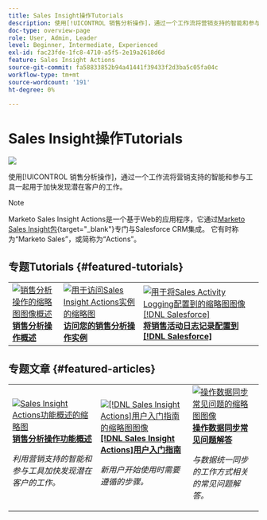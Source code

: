 ```yaml
---
title: Sales Insight操作Tutorials
description: 使用[!UICONTROL 销售分析操作]，通过一个工作流将营销支持的智能和参与工具一起用于加快发现潜在客户的工作。
doc-type: overview-page
role: User, Admin, Leader
level: Beginner, Intermediate, Experienced
exl-id: fac23fde-1fc8-4710-a5f5-2e19a2618d6d
feature: Sales Insight Actions
source-git-commit: fa58833852b94a41441f39433f2d3ba5c05fa04c
workflow-type: tm+mt
source-wordcount: '191'
ht-degree: 0%

---
```


# Sales Insight操作Tutorials

![](assets/header.png)

使用[!UICONTROL 销售分析操作]，通过一个工作流将营销支持的智能和参与工具一起用于加快发现潜在客户的工作。

>[!NOTE]
>
>Marketo Sales Insight Actions是一个基于Web的应用程序，它通过[Marketo Sales Insight包](https://experienceleague.adobe.com/zh-hans/docs/marketo/using/product-docs/marketo-sales-insight/msi-for-salesforce/installation/install-marketo-sales-insight-package-in-salesforce-appexchange){target="_blank"}专门与Salesforce CRM集成。 它有时称为“Marketo Sales”，或简称为“Actions”。

## 专题Tutorials {#featured-tutorials}

<table style="table-layout:fixed">
<tr>
<td>
<a href="/help/sales-insight-actions/sales-insight-actions-overview.md"><img alt="销售分析操作的缩略图图像概述" src="assets/sales-insight-actions-feature-overview-videothumb.png" /></a>
<div><a href="/help/sales-insight-actions/sales-insight-actions-overview.md"><strong>销售分析操作概述</strong></a></div>
</td>
<td>
<a href="/help/sales-insight-actions/accessing-your-sales-insight-actions-instance.md"><img alt="用于访问Sales Insight Actions实例的缩略图" src="assets/accessing-your-sales-insight-actions-instance-videothumb.png" /></a>
<div><a href="/help/sales-insight-actions/accessing-your-sales-insight-actions-instance.md"><strong>访问您的销售分析操作实例</strong></a></div>
</td>
<td>
<a href="/help/sales-insight-actions/configure-sales-activity-logging-to-salesforce.md"><img alt="用于将Sales Activity Logging配置到的缩略图图像 [!DNL Salesforce]" src="assets/configure-sales-activity-logging-to-salesforce-videothumb.png" /></a>
<div><a href="/help/sales-insight-actions/configure-sales-activity-logging-to-salesforce.md"><strong>将销售活动日志记录配置到[!DNL Salesforce]</strong></a></div>
</td>
</tr>
</table>

## 专题文章 {#featured-articles}

<table style="table-layout:fixed">
<tr>
<td>
<a href="https://experienceleague.adobe.com/docs/marketo/using/product-docs/marketo-sales-insight/actions/sales-insight-actions-feature-overview.html?lang=zh-Hans"><img alt="Sales Insight Actions功能概述的缩略图" src="assets/sales-insight-actions-feature-overview-thumb.png" /></a>
<div><a href="https://experienceleague.adobe.com/docs/marketo/using/product-docs/marketo-sales-insight/actions/sales-insight-actions-feature-overview.html?lang=zh-Hans"><strong>销售分析操作功能概述</strong></a></div>
<p><em>利用营销支持的智能和参与工具加快发现潜在客户的工作。</em></p>
</td>
<td>
<a href="https://experienceleague.adobe.com/docs/marketo/using/product-docs/marketo-sales-insight/actions/getting-started/sales-insight-actions-user-onboarding-checklist.html?lang=zh-Hans"><img alt="[!DNL Sales Insight Actions]用户入门指南的缩略图图像" src="assets/sales-insight-actions-user-onboarding-guide-thumb.png" /></a>
<div><a href="https://experienceleague.adobe.com/docs/marketo/using/product-docs/marketo-sales-insight/actions/getting-started/sales-insight-actions-user-onboarding-checklist.html?lang=zh-Hans"><strong>[!DNL Sales Insight Actions]用户入门指南</strong></a></div>
<p><em>新用户开始使用时需要遵循的步骤。</em></p>
</td>
<td>
<a href="https://experienceleague.adobe.com/docs/marketo/using/product-docs/marketo-sales-insight/actions/admin/actions-data-sync-faq.html?lang=zh-Hans"><img alt="操作数据同步常见问题的缩略图图像" src="assets/actions-data-sync-faq-thumb.png" /></a>
<div><a href="https://experienceleague.adobe.com/docs/marketo/using/product-docs/marketo-sales-insight/actions/admin/actions-data-sync-faq.html?lang=zh-Hans"><strong>操作数据同步常见问题解答</strong></a></div>
<p><em>与数据统一同步的工作方式相关的常见问题解答。</em></p>
</td>
</tr>
</table>
